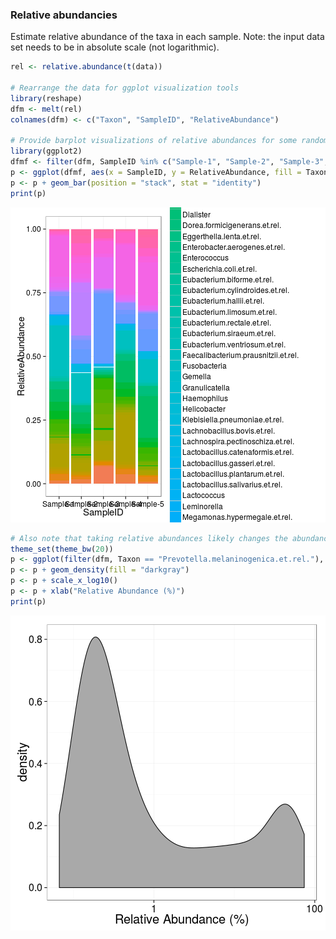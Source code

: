 ### Relative abundancies

Estimate relative abundance of the taxa in each sample. Note: the
input data set needs to be in absolute scale (not logarithmic).


```r
rel <- relative.abundance(t(data))

# Rearrange the data for ggplot visualization tools
library(reshape)
dfm <- melt(rel)
colnames(dfm) <- c("Taxon", "SampleID", "RelativeAbundance")

# Provide barplot visualizations of relative abundances for some randomly selected samples
library(ggplot2)
dfmf <- filter(dfm, SampleID %in% c("Sample-1", "Sample-2", "Sample-3", "Sample-4", "Sample-5"))
p <- ggplot(dfmf, aes(x = SampleID, y = RelativeAbundance, fill = Taxon))
p <- p + geom_bar(position = "stack", stat = "identity")
print(p)
```

![plot of chunk diversity-example6](figure/diversity-example6-1.png) 

```r
# Also note that taking relative abundances likely changes the abundance histograms
theme_set(theme_bw(20))
p <- ggplot(filter(dfm, Taxon == "Prevotella.melaninogenica.et.rel."), aes(x = 100*RelativeAbundance))
p <- p + geom_density(fill = "darkgray")
p <- p + scale_x_log10()
p <- p + xlab("Relative Abundance (%)")
print(p)
```

![plot of chunk diversity-example6](figure/diversity-example6-2.png) 

